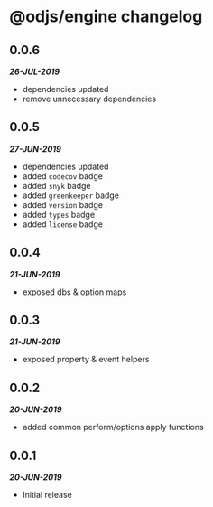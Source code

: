 # @odjs/engine changelog

## 0.0.6

***26-JUL-2019***

* dependencies updated
* remove unnecessary dependencies

## 0.0.5

***27-JUN-2019***

* dependencies updated
* added `codecov` badge
* added `snyk` badge
* added `greenkeeper` badge
* added `version` badge
* added `types` badge
* added `license` badge

## 0.0.4

***21-JUN-2019***

* exposed dbs & option maps

## 0.0.3

***21-JUN-2019***

* exposed property & event helpers

## 0.0.2

***20-JUN-2019***

* added common perform/options apply functions

## 0.0.1

***20-JUN-2019***

* Initial release
